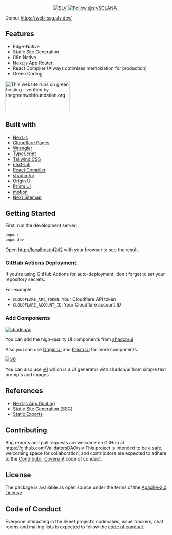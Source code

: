 <p align="center">
  <a href="https://slv.dev/" target="_blank">
    <img src="https://storage.slv.dev/SLVogp.jpg" alt="SLV" />
  </a>

<a href="https://twitter.com/intent/follow?screen_name=slvSOLANA" target="_blank">
    <img src="https://img.shields.io/twitter/follow/slvSOLANA.svg?label=Follow%20@slvSOLANA" alt="Follow @slvSOLANA" />
  </a>
<a aria-label="License" href="https://github.com/ValidatorsDAO/slv/blob/master/LICENSE.txt">
    <img alt="" src="https://badgen.net/badge/license/Apache/blue">
  </a>
    <a aria-label="Code of Conduct" href="https://github.com/ValidatorsDAO/slv/blob/master/CODE_OF_CONDUCT.md">
    <img alt="" src="https://img.shields.io/badge/Contributor%20Covenant-2.1-4baaaa.svg">
  </a>
</p>

Demo: https://web-ssg.slv.dev/

## Features

- Edge-Native
- Static Site Generation
- i18n Native
- Next.js App Router
- React Compiler (Always optimizes memoization for production)
- Green Coding

<a href="https://www.thegreenwebfoundation.org/green-web-check/?url=https%3A%2F%2Fweb-ssg.slv.dev%2F">
  <img src="https://app.greenweb.org/api/v3/greencheckimage/web-ssg.slv.dev?nocache=true" alt="This website runs on green hosting - verified by thegreenwebfoundation.org" width="200px" height="95px">
</a>

## Built with

- [Next.js](https://nextjs.org/)
- [Cloudflare Pages](https://pages.cloudflare.com/)
- [Wrangler](https://developers.cloudflare.com/workers/wrangler/)
- [TypeScript](https://www.typescriptlang.org/)
- [Tailwind CSS](https://tailwindcss.com/)
- [next-intl](https://next-intl-docs.vercel.app/)
- [React Compiler](https://react.dev/learn/react-compiler)
- [shadcn/ui](https://ui.shadcn.com/)
- [Origin UI](https://originui.com/)
- [Prism UI](https://prismui.tech/)
- [motion](https://motion.dev/)
- [Next Sitemap](https://github.com/iamvishnusankar/next-sitemap)

## Getting Started

First, run the development server:

```bash
pnpm i
pnpm dev
```

Open [http://localhost:4242](http://localhost:4242) with your browser to see the
result.

### GitHub Actions Deployment

If you're using GitHub Actions for auto-deployment, don't forget to set your
repository secrets.

For example:

- `CLOUDFLARE_API_TOKEN`: Your Cloudflare API token
- `CLOUDFLARE_ACCOUNT_ID`: Your Cloudflare account ID

### Add Components

<a href="https://ui.shadcn.com/">
  <img src="https://storage.skeet.dev/shadcnUI.jpg" alt="shadcn/ui" />
</a>

You can add the high-quality UI components from
[shadcn/ui](https://ui.shadcn.com/)

Also you can use [Origin UI](https://originui.com/) and
[Prism UI](https://prismui.tech/) for more components.

<a href="https://v0.dev/">
  <img src="https://storage.skeet.dev/v0.jpg" alt="v0" />
</a>

You can also use [v0](https://v0.dev/) which is a UI generator with shadcn/ui
from simple text prompts and images.

## References

- [Next.js App Routing](https://nextjs.org/docs/app/building-your-application/routing)
- [Static Site Generation (SSG)](https://nextjs.org/docs/pages/building-your-application/rendering/static-site-generation)
- [Static Exports](https://nextjs.org/docs/app/building-your-application/deploying/static-exports)

## Contributing

Bug reports and pull requests are welcome on GitHub at
https://github.com/ValidatorsDAO/slv This project is intended to be a safe,
welcoming space for collaboration, and contributors are expected to adhere to
the [Contributor Covenant](http://contributor-covenant.org) code of conduct.

## License

The package is available as open source under the terms of the
[Apache-2.0 License](https://www.apache.org/licenses/LICENSE-2.0).

## Code of Conduct

Everyone interacting in the Skeet project’s codebases, issue trackers, chat
rooms and mailing lists is expected to follow the
[code of conduct](https://github.com/ValidatorsDAO/slv/blob/main/CODE_OF_CONDUCT.md).
